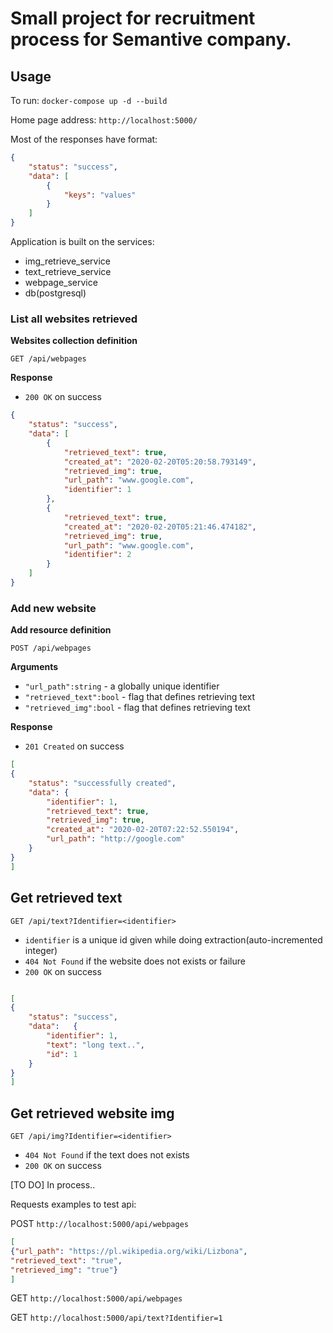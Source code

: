 # Small project for recruitment process for Semantive company.

## Usage 

To run: 
```docker-compose up -d --build```

Home page address: `http://localhost:5000/`





Most of the responses have format:

```json
{
    "status": "success",
    "data": [
        {
            "keys": "values"
        }
    ]
}
```

Application is built on the services:
- img_retrieve_service
- text_retrieve_service
- webpage_service 
- db(postgresql)



### List all websites retrieved 

**Websites collection definition**

`GET /api/webpages`

**Response** 

- `200 OK` on success

```json
{
    "status": "success",
    "data": [
        {
            "retrieved_text": true,
            "created_at": "2020-02-20T05:20:58.793149",
            "retrieved_img": true,
            "url_path": "www.google.com",
            "identifier": 1
        },
        {
            "retrieved_text": true,
            "created_at": "2020-02-20T05:21:46.474182",
            "retrieved_img": true,
            "url_path": "www.google.com",
            "identifier": 2
        }
    ]
}
```

### Add new website

**Add resource definition**

`POST /api/webpages`

**Arguments**

- `"url_path":string` - a globally unique identifier
- `"retrieved_text":bool` - flag that defines retrieving text
- `"retrieved_img":bool` - flag that defines retrieving text

**Response**

- `201 Created` on success

```json
[
{
    "status": "successfully created",
    "data": {
        "identifier": 1,
        "retrieved_text": true,
        "retrieved_img": true,
        "created_at": "2020-02-20T07:22:52.550194",
        "url_path": "http://google.com"
    }
}
]
```

## Get retrieved text

`GET /api/text?Identifier=<identifier>`

- `identifier` is a unique id given while doing extraction(auto-incremented integer)
- `404 Not Found` if the website does not exists or failure
- `200 OK` on success

```json

[
{
    "status": "success",
    "data":   {
        "identifier": 1,
        "text": "long text..",
        "id": 1
    }
}
]
```


## Get retrieved website img

`GET /api/img?Identifier=<identifier>`

- `404 Not Found` if the text does not exists
- `200 OK` on success

[TO DO]
In process.. 


Requests examples to test api:

POST `http://localhost:5000/api/webpages`
```json
[
{"url_path": "https://pl.wikipedia.org/wiki/Lizbona",
"retrieved_text": "true",
"retrieved_img": "true"}
]
```


GET `http://localhost:5000/api/webpages`

GET `http://localhost:5000/api/text?Identifier=1 `

